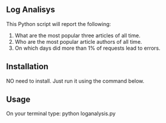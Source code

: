 ## Log Analisys
This Python script will report the following:

1. What are the most popular three articles of all time.
2. Who are the most popular article authors of all time.
3. On which days did more than 1% of requests lead to errors.

## Installation
NO need to install. Just run it using the command below.


## Usage

On your terminal type: python loganalysis.py

